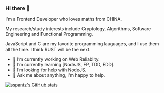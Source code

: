 ### Hi there 👋


I'm a Frontend Developer who loves maths from CHINA.

My research/study interests include Cryptology, Algorithms, Software Engineering and Functional Programming.

JavaScript and C are my favorite programming lauguages, and I use them all the time. I think RUST will be the next.

<!-- **sspantz/sspantz** is a ✨ _special_ ✨ repository because its `README.md` (this file) appears on your GitHub profile. -->

<!-- Here are some ideas to get you started: -->


- 🔭 I’m currently working on Web Reliablity.
- 🌱 I’m currently learning [NodeJS, FP, TDD, EDD].
- 🤔 I’m looking for help with NodeJS.
- 💬 Ask me about anything, I'm happy to help.

<!-- - 👯 I’m looking to collaborate on ... -->
<!-- - 📫 How to reach me: ...
- 😄 Pronouns: ...
- ⚡ Fun fact: ... -->

[![sspantz's GitHub stats](https://github-readme-stats.vercel.app/api?username=sspantz&count_private=true&show_icons=true&theme=radical
)
](https://github.com/anuraghazra/github-readme-stats)
